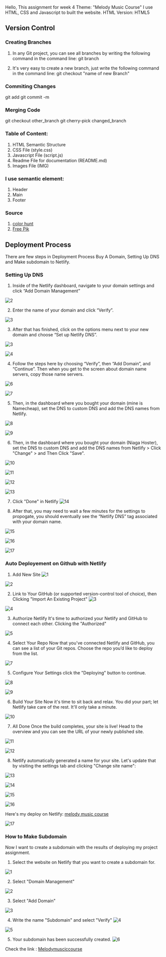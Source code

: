 Hello, This assignment for week 4
Theme: "Melody Music Course"
I use HTML, CSS and Javascript to built the website.
HTML Version: HTML5

## Version Control
### Creating Branches
1. In any Git project, you can see all branches by writing the following command in the command line:
git branch

2. It's very easy to create a new branch, just write the following command in the command line:
git checkout "name of new Branch"

### Commiting Changes
git add <files>
git commit -m <message>

### Merging Code
git checkout other_branch
git cherry-pick changed_branch

### Table of Content:
1. HTML Semantic Structure
2. CSS File (style.css)
3. Javascript File (script.js)
4. Readme File for documentation (README.md)
5. Images File (IMG)

### I use semantic element:
1. Header
2. Main
3. Footer

### Source
1. [color hunt](https://colorhunt.co/)
2. [Free Pik](https://www.freepik.com)

## Deployment Process
There are few steps in Deployment Process Buy A Domain, Setting Up DNS and Make subdomain to Netlify.

### Setting Up DNS
1. Inside of the Netlify dashboard, navigate to your domain settings and click “Add Domain Management”


![2](/Assets/image-54.png)

2. Enter the name of your domain and click “Verify”.

![3](/Assets/image-70.png)

3. After that has finished, click on the options menu next to your new domain and choose “Set up Netlify DNS”.

![3](/Assets/image-55.png)

![4](/Assets/image-56.png)

4. Follow the steps here by choosing “Verify”, then “Add Domain”, and “Continue”. Then when you get to the screen about domain name servers, copy those name servers.

![6](/Assets/image-58.png)

![7](/Assets/image-59.png)

5. Then, in the dashboard where you bought your domain (mine is Namecheap), set the DNS to custom DNS and add the DNS names from Netlify.

![8](/Assets/image-63.png)

![9](/Assets/image-64.png)

6. Then, in the dashboard where you bought your domain (Niaga Hoster), set the DNS to custom DNS and add the DNS names from Netlify > Click "Change" > and Then Click "Save".

![10](/Assets/image-61.png)

![11](/Assets/image-65.png)

![12](/Assets/image-66.png)

![13](/Assets/image-67.png)

 7. Click "Done" in Netlify
![14](/Assets/image-68.png)

8. After that, you may need to wait a few minutes for the settings to propogate, you should eventually see the “Netlify DNS” tag associated with your domain name.

![15](/Assets/image-71.png)

![16](/Assets/image-72.png)

![17](/Assets/image-73.png)

### Auto Deployement on Github with Netlify
1. Add New Site
![1](/Assets/image.png)

![2](/Assets/image-1.png)

2. Link to Your GitHub (or supported version-control tool of choice), then Clicking "Import An Existing Project"
![3](/Assets/image-2.png)

![4](/Assets/image-3.png)

3. Authorize Netlify It's time to authorized your Netlify and GitHub to connect each other. Clicking the "Authorized"

![5](/Assets/image-4.png)

4. Select Your Repo Now that you've connected Netlify and GitHub, you can see a list of your Git repos. Choose the repo you’d like to deploy from the list.

![7](/Assets/image-5.png)

5. Configure Your Settings click the "Deploying" button to continue.

![8](/Assets/image-6.png)

![9](/Assets/image-7.png)

6. Build Your Site Now it's time to sit back and relax. You did your part; let Netlify take care of the rest. It'll only take a minute.

![10](/Assets/image-8.png)

7. All Done Once the build completes, your site is live! Head to the overview and you can see the URL of your newly published site.

![11](/Assets/image-9.png)

![12](/Assets/image-10.png)

8. Netlify automatically generated a name for your site. Let's update that by visiting the settings tab and clicking "Change site name":

![13](image-11.png)

![14](/Assets/image-12.png)

![15](/Assets/image-13.png)

![16](/Assets/image-14.png)

Here's my deploy on Netlify:
[melody music course](melodymusiccourse.netlify.app)

![17](/Assets/image-16.png)

### How to Make Subdomain
Now I want to create a subdomain with the results of deploying my project assignment.
1. Select the website on Netlify that you want to create a subdomain for.

![1](/Assets/image-15.png)

2. Select "Domain Management"

![2](/Assets/image-17.png)

3. Select "Add Domain"

![3](/Assets/image-18.png)

4. Write the name "Subdomain" and select "Verify"
![4](/Assets/image-20.png)

![5](/Assets/image-19.png)

5. Your subdomain has been successfully created.
![6](/Assets/image-21.png)

Check the link : [Melodymusciccourse](http://melodymusiccourse.noviairawati.site/)